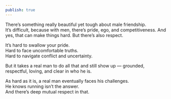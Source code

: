 ```yaml
---
publish: true
---
```

There’s something really beautiful yet tough about male friendship.  
It’s difficult, because with men, there’s pride, ego, and competitiveness. And yes, that can make things hard. But there’s also respect.

It’s hard to swallow your pride.  
Hard to face uncomfortable truths.  
Hard to navigate conflict and uncertainty.

But it takes a real man to do all that and still show up — grounded, respectful, loving, and clear in who he is.

As hard as it is, a real man eventually faces his challenges.  
He knows running isn’t the answer.  
And there’s deep mutual respect in that.